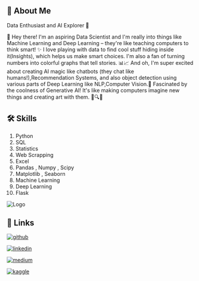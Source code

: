 
## 🚀 About Me
Data Enthusiast and AI Explorer 🌟

👋 Hey there! I'm an aspiring Data Scientist and I'm really into things like Machine Learning and Deep Learning – they're like teaching computers to think smart! ✨ I love playing with data to find cool stuff hiding inside it(Insights), which helps us make smart choices. I'm also a fan of turning numbers into colorful graphs that tell stories. 📊📈 And oh, I'm super excited about creating AI magic like chatbots (they chat like humans!),Recommendation Systems, and also object detection using various parts of Deep Learning like NLP,Computer Vision.🌟
Fascinated by the coolness of Generative AI! It's like making computers imagine new things and creating art with them. 🌟🔍🎨



## 🛠 Skills
1. Python
2. SQL
3. Statistics
4. Web Scrapping
5. Excel
6. Pandas , Numpy , Scipy
7. Matplotlib , Seaborn
8. Machine Learning
9. Deep Learning
10. Flask





![Logo](https://i.ibb.co/NyTDxcZ/Data-cloud.png)
## 🔗 Links
[![github](https://img.shields.io/badge/GITHUB-000?style=for-the-badge&logo=github&logoColor=white)](https://github.com/Harinivas44)

[![linkedin](https://img.shields.io/badge/linkedin-0A66C2?style=for-the-badge&logo=linkedin&logoColor=white)](https://www.linkedin.com/in/harinivas-sn-8013b1192/)

[![medium](https://img.shields.io/badge/medium-000?style=for-the-badge&logo=medium&logoColor=white)](https://medium.com/@harinivas278)

[![kaggle](https://img.shields.io/badge/kaggle-0A66C2?style=for-the-badge&logo=kaggle&logoColor=white)](https://www.kaggle.com/harinivassn)
